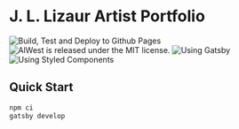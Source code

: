 # J. L. Lizaur Artist Portfolio

![Build, Test and Deploy to Github Pages](https://github.com/kloderart/jlizaur/workflows/Build,%20Test%20and%20Deploy%20to%20Github%20Pages/badge.svg)
![AlWest is released under the MIT license.](https://img.shields.io/badge/license-MIT-blue.svg)
![Using Gatsby](https://img.shields.io/badge/Gatsby-2.18-%23673494)
![Using Styled Components](https://img.shields.io/badge/Styled%20Components-5.0-yellow)

## Quick Start

```sh
npm ci
gatsby develop
```
